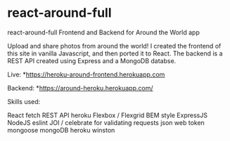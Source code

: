# react-around-full

react-around-full
Frontend and Backend for Around the World app

Upload and share photos from around the world! I created the frontend of this site in vanilla Javascript, and then ported it to React. 
The backend is a REST API created using Express and a MongoDB databse.

Live:
*https://heroku-around-frontend.herokuapp.com

Backend:
*https://around-heroku.herokuapp.com/

Skills used:

React
fetch
REST API
heroku
Flexbox / Flexgrid
BEM style
ExpressJS
NodeJS
eslint
JOI / celebrate for validating requests
json web token
mongoose
mongoDB
heroku
winston
